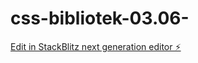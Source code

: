 # css-bibliotek-03.06-

[Edit in StackBlitz next generation editor ⚡️](https://stackblitz.com/~/github.com/Murka1456/css-bibliotek-03.06-)